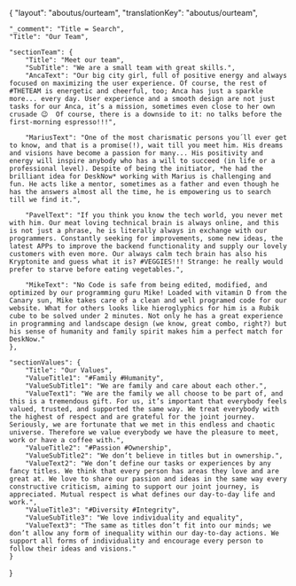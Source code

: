 {
    "layout": "aboutus/ourteam",
	"translationKey": "aboutus/ourteam",

    "_comment": "Title = Search", 
    "Title": "Our Team",

    "sectionTeam": {
		"Title": "Meet our team",
		"SubTitle": "We are a small team with great skills.",
		"AncaText": "Our big city girl, full of positive energy and always focused on maximizing the user experience. Of course, the rest of #THETEAM is energetic and cheerful, too; Anca has just a sparkle more... every day. User experience and a smooth design are not just tasks for our Anca, it’s a mission, sometimes even close to her own crusade 😉  Of course, there is a downside to it: no talks before the first-morning espresso!!!",

        "MariusText": "One of the most charismatic persons you´ll ever get to know, and that is a promise(!), wait till you meet him. His dreams and visions have become a passion for many... His positivity and energy will inspire anybody who has a will to succeed (in life or a professional level). Despite of being the initiator, *he had the brilliant idea for DeskNow* working with Marius is challenging and fun. He acts like a mentor, sometimes as a father and even though he has the answers almost all the time, he is empowering us to search till we find it.",

        "PavelText": "If you think you know the tech world, you never met with him. Our meat loving technical brain is always online, and this is not just a phrase, he is literally always in exchange with our programmers. Constantly seeking for improvements, some new ideas, the latest APPs to improve the backend functionality and supply our lovely customers with even more. Our always calm tech brain has also his Kryptonite and guess what it is? #VEGGIES!!! Strange: he really would prefer to starve before eating vegetables.",

        "MikeText": "No Code is safe from being edited, modified, and optimized by our programming guru Mike! Loaded with vitamin D from the Canary sun, Mike takes care of a clean and well programed code for our website. What for others looks like hieroglyphics for him is a Rubik cube to be solved under 2 minutes. Not only he has a great experience in programming and landscape design (we know, great combo, right?) but his sense of humanity and family spirit makes him a perfect match for DeskNow."
	},

    "sectionValues": {
		"Title": "Our Values",
		"ValueTitle1": "#Family #Humanity",
        "ValueSubTitle1": "We are family and care about each other.",
        "ValueText1": "We are the family we all choose to be part of, and this is a tremendous gift. For us, it’s important that everybody feels valued, trusted, and supported the same way. We treat everybody with the highest of respect and are grateful for the joint journey. Seriously, we are fortunate that we met in this endless and chaotic universe. Therefore we value everybody we have the pleasure to meet, work or have a coffee with.",
        "ValueTitle2": "#Passion #Ownership",
        "ValueSubTitle2": "We don‘t believe in titles but in ownership.",
        "ValueText2": "We don’t define our tasks or experiences by any fancy titles. We think that every person has areas they love and are great at. We love to share our passion and ideas in the same way every constructive criticism, aiming to support our joint journey, is appreciated. Mutual respect is what defines our day-to-day life and work.",
        "ValueTitle3": "#Diversity #Integrity",
        "ValueSubTitle3": "We love individuality and equality",
        "ValueText3": "The same as titles don’t fit into our minds; we don’t allow any form of inequality within our day-to-day actions. We support all forms of individuality and encourage every person to follow their ideas and visions."
	}
}
